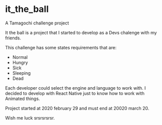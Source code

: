 # it_the_ball
A Tamagochi challenge project

It the ball is a project that I started to develop as a Devs chalenge with my friends.

This challenge has some states requirements that are:

- Normal
- Hungry
- Sick
- Sleeping
- Dead

Each developer could select the engine and language to work with. I decided to develop with React Native just to know how to work with Animated things.

Project started at 2020 february 29 and must end at 20020 march 20.

Wish me luck srsrsrsrsr.

